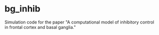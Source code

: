 bg_inhib
========

Simulation code for the paper "A computational model of inhibitory control in frontal cortex and basal ganglia."